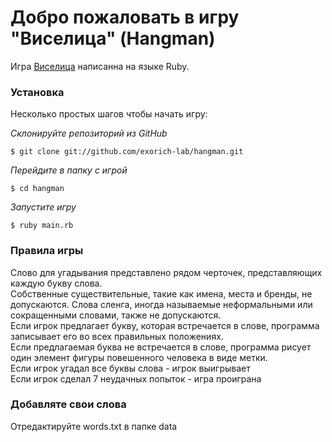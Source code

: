 # Добро пожаловать в игру "Виселица" (Hangman)

Игра [Виселица](https://ru.wikipedia.org/wiki/%D0%92%D0%B8%D1%81%D0%B5%D0%BB%D0%B8%D1%86%D0%B0_(%D0%B8%D0%B3%D1%80%D0%B0)) написанна на языке Ruby.

### Установка
Несколько простых шагов чтобы начать игру:

_Склонируйте репозиторий из GitHub_

```
$ git clone git://github.com/exorich-lab/hangman.git
```

_Перейдите в папку с игрой_

```
$ cd hangman
```

_Запустите игру_
```
$ ruby main.rb
```

### Правила игры
Слово для угадывания представлено рядом черточек, представляющих каждую букву слова.
<br> Собственные существительные, такие как имена, места и бренды, не допускаются.
Слова сленга, иногда называемые неформальными или сокращенными словами, также не допускаются.
<br> Если игрок предлагает букву, которая встречается в слове, программа записывает его во всех правильных положениях.
<br> Если предлагаемая буква не встречается в слове, программа рисует один элемент фигуры повешенного человека в виде метки.
<br> Если игрок угадал все буквы слова - игрок выигрывает
<br> Если игрок сделал 7 неудачных попыток - игра проиграна


### Добавляте свои слова
Отредактируйте words.txt в папке data
